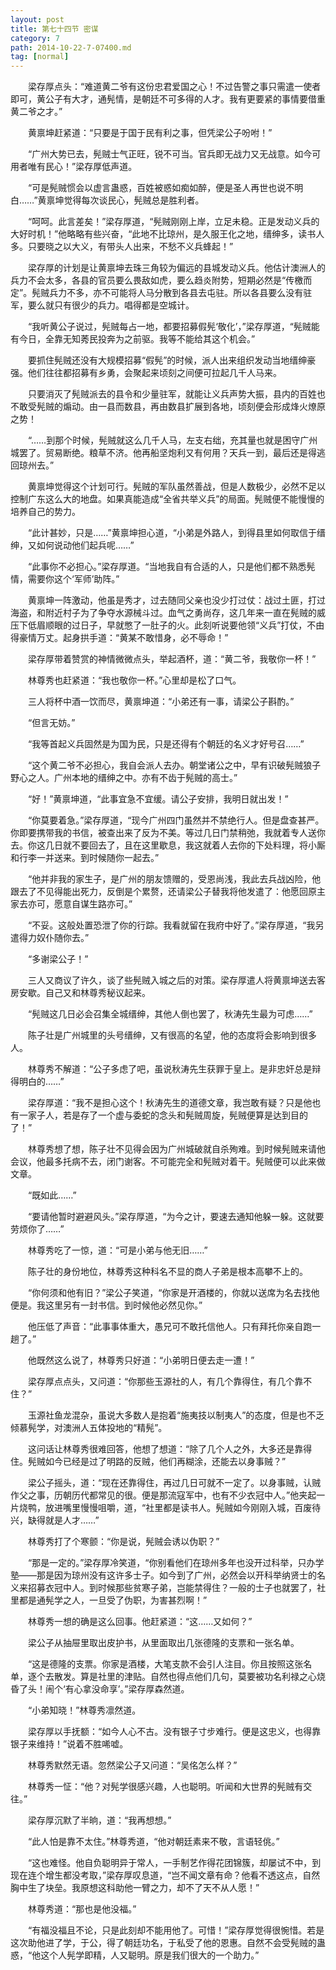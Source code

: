 ```yaml
---
layout: post
title: 第七十四节 密谋
category: 7
path: 2014-10-22-7-07400.md
tag: [normal]
---
```


　　梁存厚点头：“难道黄二爷有这份忠君爱国之心！不过告警之事只需遣一使者即可，黄公子有大才，通髡情，是朝廷不可多得的人才。我有更要紧的事情要借重黄二爷之才。”

　　黄禀坤赶紧道：“只要是于国于民有利之事，但凭梁公子吩咐！”

　　“广州大势已去，髡贼士气正旺，锐不可当。官兵即无战力又无战意。如今可用者唯有民心！”梁存厚低声道。

　　“可是髡贼惯会以虚言蛊惑，百姓被惑如痴如醉，便是圣人再世也说不明白……”黄禀坤觉得每次谈民心，髡贼总是胜利者。

　　“呵呵。此言差矣！”梁存厚道，“髡贼刚刚上岸，立足未稳。正是发动义兵的大好时机！”他略略有些兴奋，“此地不比琼州，是久服王化之地，缙绅多，读书人多。只要晓之以大义，有带头人出来，不愁不义兵蜂起！”

　　梁存厚的计划是让黄禀坤去珠三角较为偏远的县城发动义兵。他估计澳洲人的兵力不会太多，各县的官员要么畏敌如虎，要么趋炎附势，短期必然是“传檄而定”。髡贼兵力不多，亦不可能将人马分散到各县去屯驻。所以各县要么没有驻军，要么就只有很少的兵力。唱得都是空城计。

　　“我听黄公子说过，髡贼每占一地，都要招募假髡‘敬化’，”梁存厚道，“髡贼能有今日，全靠无知莠民投奔为之前驱。我等不能给其这个机会。”

　　要抓住髡贼还没有大规模招募“假髡”的时候，派人出来组织发动当地缙绅豪强。他们往往都招募有乡勇，会聚起来顷刻之间便可拉起几千人马来。

　　只要消灭了髡贼派去的县令和少量驻军，就能让义兵声势大振，县内的百姓也不敢受髡贼的煽动。由一县而数县，再由数县扩展到各地，顷刻便会形成烽火燎原之势！

　　“……到那个时候，髡贼就这么几千人马，左支右绌，充其量也就是困守广州城罢了。贸易断绝。粮草不济。他再船坚炮利又有何用？天兵一到，最后还是得逃回琼州去。”

　　黄禀坤觉得这个计划可行。髡贼的军队虽然善战，但是人数极少，必然不足以控制广东这么大的地盘。如果真能造成“全省共举义兵”的局面。髡贼便不能慢慢的培养自己的势力。

　　“此计甚妙，只是……”黄禀坤担心道，“小弟是外路人，到得县里如何取信于缙绅，又如何说动他们起兵呢……”

　　“此事你不必担心。”梁存厚道。“当地我自有合适的人，只是他们都不熟悉髡情，需要你这个‘军师’助阵。”

　　黄禀坤一阵激动，他虽是秀才，过去随同父亲也没少打过仗：战过土匪，打过海盗，和附近村子为了争夺水源械斗过。血气之勇尚存，这几年来一直在髡贼的威压下低眉顺眼的过日子，早就憋了一肚子的火。此刻听说要他领“义兵”打仗，不由得豪情万丈。起身拱手道：“黄某不敢惜身，必不辱命！”

　　梁存厚带着赞赏的神情微微点头，举起酒杯，道：“黄二爷，我敬你一杯！”

　　林尊秀也赶紧道：“我也敬你一杯。”心里却是松了口气。

　　三人将杯中酒一饮而尽，黄禀坤道：“小弟还有一事，请梁公子斟酌。”

　　“但言无妨。”

　　“我等首起义兵固然是为国为民，只是还得有个朝廷的名义才好号召……”

　　“这个黄二爷不必担心，我自会派人去办。朝堂诸公之中，早有识破髡贼狼子野心之人。广州本地的缙绅之中。亦有不齿于髡贼的高士。”

　　“好！”黄禀坤道，“此事宜急不宜缓。请公子安排，我明日就出发！”

　　“你莫要着急。”梁存厚道，“现今广州四门虽然并不禁绝行人。但是盘查甚严。你即要携带我的书信，被查出来了反为不美。等过几日门禁稍弛，我就着专人送你去。你这几日就不要回去了，且在这里歇息，我这就着人去你的下处料理，将小厮和行李一并送来。到时候随你一起去。”

　　“他并非我的家生子，是广州的朋友馈赠的，受恩尚浅，我此去兵战凶险，他跟去了不见得能出死力，反倒是个累赘，还请梁公子替我将他发遣了：他愿回原主家去亦可，愿意自谋生路亦可。”

　　“不妥。这般处置恐泄了你的行踪。我看就留在我府中好了。”梁存厚道，“我另遣得力奴仆随你去。”

　　“多谢梁公子！”

　　三人又商议了许久，谈了些髡贼入城之后的对策。梁存厚遣人将黄禀坤送去客房安歇。自己又和林尊秀秘议起来。

　　“髡贼这几日必会召集全城缙绅，其他人倒也罢了，秋涛先生最为可虑……”

　　陈子壮是广州城里的头号缙绅，又有很高的名望，他的态度将会影响到很多人。

　　林尊秀不解道：“公子多虑了吧，虽说秋涛先生获罪于皇上。是非忠奸总是辩得明白的……”

　　梁存厚道：“我不是担心这个！秋涛先生的道德文章，我岂敢有疑？只是他也有一家子人，若是存了一个虚与委蛇的念头和髡贼周旋，髡贼便算是达到目的了！”

　　林尊秀想了想，陈子壮不见得会因为广州城破就自杀殉难。到时候髡贼来请他会议，他最多托病不去，闭门谢客。不可能完全和髡贼对着干。髡贼便可以此来做文章。

　　“既如此……”

　　“要请他暂时避避风头。”梁存厚道，“为今之计，要速去通知他躲一躲。这就要劳烦你了……”

　　林尊秀吃了一惊，道：“可是小弟与他无旧……”

　　陈子壮的身份地位，林尊秀这种科名不显的商人子弟是根本高攀不上的。

　　“你何须和他有旧？”梁公子笑道，“你家是开酒楼的，你就以送席为名去找他便是。我这里另有一封书信。到时候他必然见你。”

　　他压低了声音：“此事事体重大，愚兄可不敢托信他人。只有拜托你亲自跑一趟了。”

　　他既然这么说了，林尊秀只好道：“小弟明日便去走一遭！”

　　梁存厚点点头，又问道：“你那些玉源社的人，有几个靠得住，有几个靠不住？”

　　玉源社鱼龙混杂，虽说大多数人是抱着“施夷技以制夷人”的态度，但是也不乏倾慕髡学，对澳洲人五体投地的“精髡”。

　　这问话让林尊秀很难回答，他想了想道：“除了几个人之外，大多还是靠得住。髡贼如今已经是过了明路的反贼，他们再糊涂，还能去以身事贼？”

　　梁公子摇头，道：“现在还靠得住，再过几日可就不一定了。以身事贼，认贼作父之事，历朝历代都常见的很。便是那流寇军中，也有不少衣冠中人。”他夹起一片烧鸭，放进嘴里慢慢咀嚼，道，“社里都是读书人。髡贼如今刚刚入城，百废待兴，缺得就是人才……”

　　林尊秀打了个寒颤：“你是说，髡贼会诱以伪职？”

　　“那是一定的。”梁存厚冷笑道，“你别看他们在琼州多年也没开过科举，只办学塾——那是因为琼州没有这许多士子。如今到了广州，必然会以开科举纳贤士的名义来招募衣冠中人。到时候那些贫寒子弟，岂能禁得住？一般的士子也就罢了，社里都是通髡学之人，一旦受了伪职，为害甚烈啊！”

　　林尊秀一想的确是这么回事。他赶紧道：“这……又如何？”

　　梁公子从抽屉里取出皮护书，从里面取出几张德隆的支票和一张名单。

　　“这是德隆的支票。你家是酒楼，大笔支款不会引人注目。你且按照这张名单，逐个去散发。算是社里的津贴。自然也得点他们几句，莫要被功名利禄之心烧昏了头！闹个‘有心拿没命享’。”梁存厚森然道。

　　“小弟知晓！”林尊秀凛然道。

　　梁存厚以手抚额：“如今人心不古。没有银子寸步难行。便是这忠义，也得靠银子来维持！”说着不胜唏嘘。

　　林尊秀默然无语。忽然梁公子又问道：“吴佲怎么样？”

　　林尊秀一怔：“他？对髡学很感兴趣，人也聪明。听闻和大世界的髡贼有交往。”

　　梁存厚沉默了半晌，道：“我再想想。”

　　“此人怕是靠不太住。”林尊秀道，“他对朝廷素来不敬，言语轻佻。”

　　“这也难怪。他自负聪明异于常人，一手制艺作得花团锦簇，却屡试不中，到现在连个增生都没考取，”梁存厚叹息道，“岂不闻文章有命？他看不透这点，自然胸中生了块垒。我原想这科助他一臂之力，却不了天不从人愿！”

　　林尊秀道：“那也是他没福。”

　　“有福没福且不论，只是此刻却不能用他了。可惜！”梁存厚觉得很惋惜。若是这次助他进了学，于公，得了朝廷功名，于私受了他的恩惠。自然不会受髡贼的蛊惑，“他这个人髡学即精，人又聪明。原是我们很大的一个助力。”
